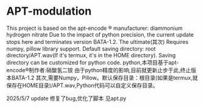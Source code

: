# APT-modulation
This project is based on the apt-encode ® manufacturer: diammonium hydrogen nitrate  Due to the impact of python precision, the current update stops here and terminates version BATA-1.2.
The ultimate(其次)
Requires numpy, pillow library support.
Default saving directory: root directory/APT.wav(If it's termux, it's in the HOME directory). Saving directory can be customized for python code.
python,本项目基于apt-encode®制作者:硝酸氢二铵
由于python精度的影响,目前就更新止步于此,终止版本BATA-1.2
其次,需要Numpy，Pillow。默认保存目录：根目录(如果是termux,就保存在HOME目录)/APT.wav,Python代码可以自定义保存目录。



2025/5/7 update
修复了bug,优化了脚本
见apt.py
